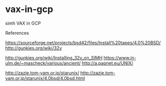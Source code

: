 # vax-in-gcp
simh VAX in GCP


References

https://sourceforge.net/projects/bsd42/files/Install%20tapes/4.0%20BSD/
http://gunkies.org/wiki/32v

http://gunkies.org/wiki/Installing_32v_on_SIMH
https://www.in-ulm.de/~mascheck/various/ancient/
http://a.papnet.eu/UNIX/


http://zazie.tom-yam.or.jp/starunix/
http://zazie.tom-yam.or.jp/starunix/4.0bsd/4.0bsd.html
